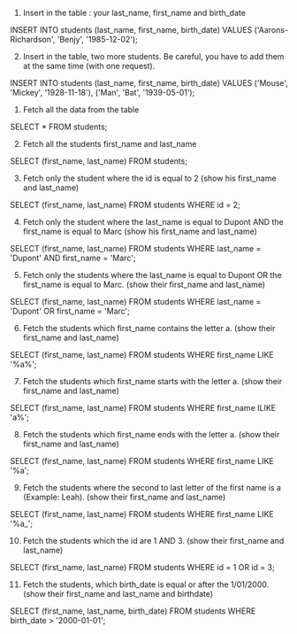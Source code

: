 1. Insert in the table : your last_name, first_name and birth_date

INSERT INTO students (last_name, first_name, birth_date) VALUES ('Aarons-Richardson', 'Benjy', '1985-12-02');


2. Insert in the table, two more students. Be careful, you have to add them at the same time (with one request).

INSERT INTO students (last_name, first_name, birth_date)
	VALUES 
	('Mouse', 'Mickey', '1928-11-18'),
	('Man', 'Bat', '1939-05-01');

1. Fetch all the data from the table

SELECT * FROM students;

2. Fetch all the students first_name and last_name

SELECT (first_name, last_name) FROM students;

3. Fetch only the student where the id is equal to 2 (show his first_name and last_name)

SELECT (first_name, last_name) FROM students WHERE id = 2;

4. Fetch only the student where the last_name is equal to Dupont AND the first_name is equal to Marc (show his first_name and last_name)

SELECT (first_name, last_name) FROM students WHERE last_name = 'Dupont' AND first_name = 'Marc';

5. Fetch only the students where the last_name is equal to Dupont OR the first_name is equal to Marc. (show their first_name and last_name)

SELECT (first_name, last_name) FROM students WHERE last_name = 'Dupont' OR first_name = 'Marc';

6. Fetch the students which first_name contains the letter a. (show their first_name and last_name)

SELECT (first_name, last_name) FROM students WHERE first_name LIKE '%a%';

7. Fetch the students which first_name starts with the letter a. (show their first_name and last_name)

SELECT (first_name, last_name) FROM students WHERE first_name ILIKE 'a%';

8. Fetch the students which first_name ends with the letter a. (show their first_name and last_name)

SELECT (first_name, last_name) FROM students WHERE first_name LIKE '%a';

9. Fetch the students where the second to last letter of the first name is a (Example: Leah). (show their first_name and last_name)

SELECT (first_name, last_name) FROM students WHERE first_name LIKE '%a_';

10. Fetch the students which the id are 1 AND 3. (show their first_name and last_name)

SELECT (first_name, last_name) FROM students WHERE id = 1 OR id = 3;

11. Fetch the students, which birth_date is equal or after the 1/01/2000. (show their first_name and last_name and birthdate)

SELECT (first_name, last_name, birth_date) FROM students WHERE birth_date > '2000-01-01';

